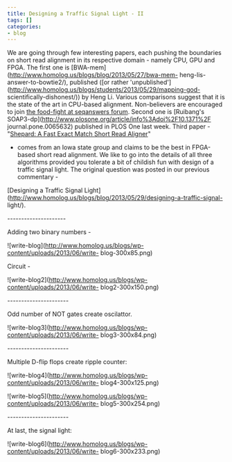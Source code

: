 ```yaml
---
title: Designing a Traffic Signal Light - II
tags: []
categories:
- blog
---
```

We are going through few interesting papers, each pushing the boundaries on
short read alignment in its respective domain - namely CPU, GPU and FPGA. The
first one is [BWA-mem](http://www.homolog.us/blogs/blog/2013/05/27/bwa-mem-
heng-lis-answer-to-bowtie2/), published ([or rather
'unpublished'](http://www.homolog.us/blogs/students/2013/05/29/mapping-god-
scientifically-dishonest/)) by Heng Li. Various comparisons suggest that it is
the state of the art in CPU-based alignment. Non-believers are encouraged to
join [the food-fight at seqanswers
forum](http://seqanswers.com/forums/showthread.php?t=15200&page=5). Second one
is [Ruibang's SOAP3-dp](http://www.plosone.org/article/info%3Adoi%2F10.1371%2F
journal.pone.0065632) published in PLOS One last week. Third paper -
"[Shepard: A Fast Exact Match Short Read
Aligner](http://rcl.ece.iastate.edu/sites/default/files/papers/NelTow12A.pdf)"
- comes from an Iowa state group and claims to be the best in FPGA-based short
read alignment. We like to go into the details of all three algorithms
provided you tolerate a bit of childish fun with design of a traffic signal
light. The original question was posted in our previous commentary -
<!--more-->

[Designing a Traffic Signal
Light](http://www.homolog.us/blogs/blog/2013/05/29/designing-a-traffic-signal-
light/).

\---------------------

Adding two binary numbers -

![write-blog](http://www.homolog.us/blogs/wp-content/uploads/2013/06/write-
blog-300x85.png)

Circuit -

![write-blog2](http://www.homolog.us/blogs/wp-content/uploads/2013/06/write-
blog2-300x150.png)

\----------------------

Odd number of NOT gates create oscilattor.

![write-blog3](http://www.homolog.us/blogs/wp-content/uploads/2013/06/write-
blog3-300x84.png)

\----------------------

Multiple D-flip flops create ripple counter:

![write-blog4](http://www.homolog.us/blogs/wp-content/uploads/2013/06/write-
blog4-300x125.png)

![write-blog5](http://www.homolog.us/blogs/wp-content/uploads/2013/06/write-
blog5-300x254.png)

\----------------------

At last, the signal light:

![write-blog6](http://www.homolog.us/blogs/wp-content/uploads/2013/06/write-
blog6-300x233.png)

